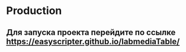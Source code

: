 # Production

## Для запуска проекта перейдите по ссылке <https://easyscripter.github.io/labmediaTable/>
